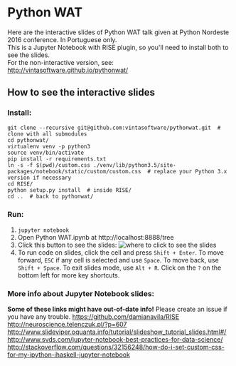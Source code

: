 # Python WAT
Here are the interactive slides of Python WAT talk given at Python Nordeste 2016 conference. In Portuguese only.  
This is a Jupyter Notebook with RISE plugin, so you'll need to install both to see the slides.  
For the non-interactive version, see: http://vintasoftware.github.io/pythonwat/

## How to see the interactive slides
### Install:
```
git clone --recursive git@github.com:vintasoftware/pythonwat.git  # clone with all submodules
cd pythonwat/
virtualenv venv -p python3
source venv/bin/activate
pip install -r requirements.txt
ln -s -f $(pwd)/custom.css ./venv/lib/python3.5/site-packages/notebook/static/custom/custom.css  # replace your Python 3.x version if necessary
cd RISE/
python setup.py install  # inside RISE/
cd ..  # back to pythonwat/
```

### Run:
1. `jupyter notebook`
2. Open Python WAT.ipynb at http://localhost:8888/tree
3. Click this button to see the slides:
![where to click to see the slides](https://cloud.githubusercontent.com/assets/397989/15974706/2e85883c-2f20-11e6-8fab-97b0a8b0c5f6.png)
4. To run code on slides, click the cell and press `Shift + Enter`. To move forward, `ESC` if any cell is selected and use `Space`. To move back, use `Shift + Space`. To exit slides mode, use `Alt + R`. Click on the `?` on the bottom left for more key shortcuts.

### More info about Jupyter Notebook slides:
**Some of these links might have out-of-date info!**  Please create an issue if you have any trouble.
https://github.com/damianavila/RISE  
http://neuroscience.telenczuk.pl/?p=607  
http://www.slideviper.oquanta.info/tutorial/slideshow_tutorial_slides.html#/  
http://www.svds.com/jupyter-notebook-best-practices-for-data-science/  
http://stackoverflow.com/questions/32156248/how-do-i-set-custom-css-for-my-ipython-ihaskell-jupyter-notebook  
